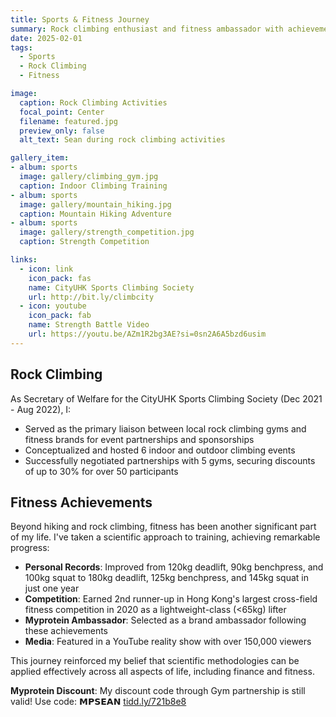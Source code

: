 ```yaml
---
title: Sports & Fitness Journey
summary: Rock climbing enthusiast and fitness ambassador with achievements in strength competitions
date: 2025-02-01
tags:
  - Sports
  - Rock Climbing
  - Fitness

image:
  caption: Rock Climbing Activities
  focal_point: Center
  filename: featured.jpg
  preview_only: false
  alt_text: Sean during rock climbing activities

gallery_item:
- album: sports
  image: gallery/climbing_gym.jpg
  caption: Indoor Climbing Training
- album: sports
  image: gallery/mountain_hiking.jpg
  caption: Mountain Hiking Adventure
- album: sports
  image: gallery/strength_competition.jpg
  caption: Strength Competition

links:
  - icon: link
    icon_pack: fas
    name: CityUHK Sports Climbing Society
    url: http://bit.ly/climbcity
  - icon: youtube
    icon_pack: fab
    name: Strength Battle Video
    url: https://youtu.be/AZm1R2bg3AE?si=0sn2A6A5bzd6usim
---
```


## Rock Climbing

As Secretary of Welfare for the CityUHK Sports Climbing Society (Dec 2021 - Aug 2022), I:

- Served as the primary liaison between local rock climbing gyms and fitness brands for event partnerships and sponsorships
- Conceptualized and hosted 6 indoor and outdoor climbing events
- Successfully negotiated partnerships with 5 gyms, securing discounts of up to 30% for over 50 participants

## Fitness Achievements

Beyond hiking and rock climbing, fitness has been another significant part of my life. I've taken a scientific approach to training, achieving remarkable progress:

- **Personal Records**: Improved from 120kg deadlift, 90kg benchpress, and 100kg squat to 180kg deadlift, 125kg benchpress, and 145kg squat in just one year
- **Competition**: Earned 2nd runner-up in Hong Kong's largest cross-field fitness competition in 2020 as a lightweight-class (<65kg) lifter
- **Myprotein Ambassador**: Selected as a brand ambassador following these achievements
- **Media**: Featured in a YouTube reality show with over 150,000 viewers

This journey reinforced my belief that scientific methodologies can be applied effectively across all aspects of life, including finance and fitness.

<!-- Image placeholders -->
<!-- 
Add these images to this directory:
1. featured.jpg - Main climbing/fitness image
2. climb1.jpg - Additional climbing photo
3. climb2.jpg - Additional climbing photo
4. fitness.jpg - Fitness competition photo
-->

<!-- Video placeholder -->
<!-- 
To embed the Strength Battle video, use:
<div class="video-container">
  <iframe src="https://www.youtube.com/embed/AZm1R2bg3AE" frameborder="0" allow="accelerometer; autoplay; clipboard-write; encrypted-media; gyroscope; picture-in-picture" allowfullscreen></iframe>
</div>
-->

**Myprotein Discount**: My discount code through Gym partnership is still valid! Use code: 𝗠𝗣𝗦𝗘𝗔𝗡 [tidd.ly/721b8e8](https://tidd.ly/721b8e84)
